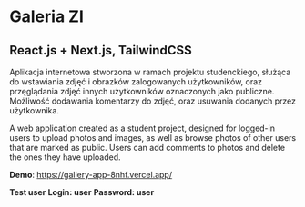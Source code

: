 # Galeria ZI
## React.js + Next.js, TailwindCSS 
Aplikacja internetowa stworzona w ramach projektu studenckiego, służąca do wstawiania zdjęć i obrazków zalogowanych użytkowników, oraz przęglądania zdjęć innych użytkowników oznaczonych jako publiczne. Możliwość dodawania komentarzy do zdjęć, oraz usuwania dodanych przez użytkownika.

A web application created as a student project, designed for logged-in users to upload photos and images, as well as browse photos of other users that are marked as public. Users can add comments to photos and delete the ones they have uploaded.

**Demo**: https://gallery-app-8nhf.vercel.app/

**Test user**
**Login: user**
**Password: user**
